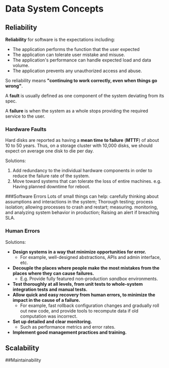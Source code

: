 # Data System Concepts

## Reliability
**Reliability** for software is the expectations including:
* The application performs the function that the user expected
* The application can tolerate user mistake and misuse.
* The application's performance can handle expected load and data volume.
* The application prevents any unauthorized access and abuse.

So reliability means **"continuing to work correctly, even when things go wrong"**.

A **fault** is usually defined as one component of the system deviating from its spec.

A **failure** is when the system as a whole stops providing the required service to the user.

### Hardware Faults
Hard disks are reported as having a **mean time to failure** (**MTTF**) of about 10 to 50 years. Thus, on a storage cluster with 10,000 disks, we should expect on average one disk to die per day.

Solutions:

1. Add redundancy to the individual hardware components in order to reduce the failure rate of the system.
2. Move toward systems that can tolerate the loss of entire machines. e.g. Having planned downtime for reboot.

###Software Errors
Lots of small things can help: carefully thinking about assumptions and interactions in the system; Thorough testing; process isolation; allowing processes to crash and restart; measuring. monitoring, and analyzing system behavior in production; Raising an alert if breaching SLA.

### Human Errors
Solutions:

* **Design systems in a way that minimize opportunities for error.**
  * For example, well-designed abstractions, APIs and admin interface, etc.
* **Decouple the places where people make the most mistakes from the places where they can cause failures.**
  * E.g. Provide fully featured non-production _sandbox_ environments.
* **Test thoroughly at all levels, from unit tests to whole-system integration tests and manual tests.**
* **Allow quick and easy recovery from human errors, to minimize the impact in the cause of a failure.**
  * For example, fast rollback configuration changes and gradually roll out new code, and provide tools to recompute data if old computation was incorrect.
* **Set up detailed and clear monitoring.**
  * Such as performance metrics and error rates.
* **Implement good management practices and training.**

## Scalability


##Maintainability

